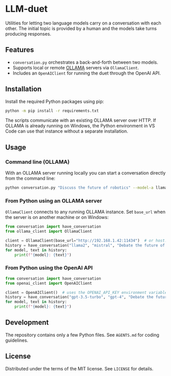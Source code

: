 # LLM-duet

Utilities for letting two language models carry on a conversation with each
other. The initial topic is provided by a human and the models take turns
producing responses.

## Features

- `conversation.py` orchestrates a back-and-forth between two models.
- Supports local or remote [OLLAMA](https://ollama.ai) servers via `OllamaClient`.
- Includes an `OpenAIClient` for running the duet through the OpenAI API.

## Installation

Install the required Python packages using pip:

```bash
python -m pip install -r requirements.txt
```

The scripts communicate with an existing OLLAMA server over HTTP. If OLLAMA is already
running on Windows, the Python environment in VS Code can use that instance without a
separate installation.

## Usage

### Command line (OLLAMA)

With an OLLAMA server running locally you can start a conversation directly
from the command line:

```bash
python conversation.py "Discuss the future of robotics" --model-a llama2 --model-b mistral --turns 4
```

### From Python using an OLLAMA server

`OllamaClient` connects to any running OLLAMA instance. Set `base_url` when the server is on
another machine or on Windows:

```python
from conversation import have_conversation
from ollama_client import OllamaClient

client = OllamaClient(base_url="http://192.168.1.42:11434")  # or host.docker.internal on Windows
history = have_conversation("llama2", "mistral", "Debate the future of AI", client=client)
for model, text in history:
    print(f"{model}: {text}")
```

### From Python using the OpenAI API

```python
from conversation import have_conversation
from openai_client import OpenAIClient

client = OpenAIClient()  # uses the OPENAI_API_KEY environment variable
history = have_conversation("gpt-3.5-turbo", "gpt-4", "Debate the future of AI", client=client)
for model, text in history:
    print(f"{model}: {text}")
```

## Development

The repository contains only a few Python files. See `AGENTS.md` for coding
guidelines.

## License

Distributed under the terms of the MIT license. See `LICENSE` for details.
